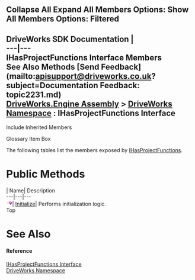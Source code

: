 Collapse All Expand All Members Options: Show All  Members Options: Filtered   
---  
DriveWorks SDK Documentation  |   
---|---  
IHasProjectFunctions Interface Members   
See Also Methods [Send Feedback](mailto:apisupport@driveworks.co.uk?subject=Documentation Feedback: topic2231.md)  
[DriveWorks.Engine Assembly](topic2156.md) > [DriveWorks Namespace](topic2159.md) : IHasProjectFunctions Interface  
---  
  
Include Inherited Members    


Glossary Item Box

The following tables list the members exposed by [IHasProjectFunctions](topic2231.md).

# Public Methods

| Name| Description  
---|---|---  
![ Method](dotnetimages/Method.gif)| [Initialize](topic2236.md)| Performs initialization logic.   
Top

# See Also

#### Reference

[IHasProjectFunctions Interface](topic2231.md)   
[DriveWorks Namespace](topic2159.md)


